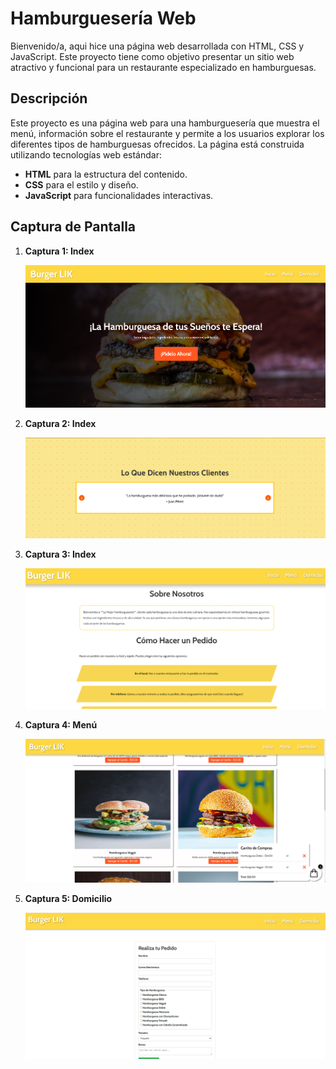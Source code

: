 # Hamburguesería Web

Bienvenido/a, aqui hice una página web desarrollada con HTML, CSS y JavaScript. Este proyecto tiene como objetivo presentar un sitio web atractivo y funcional para un restaurante especializado en hamburguesas.

## Descripción

Este proyecto es una página web para una hamburguesería que muestra el menú, información sobre el restaurante y permite a los usuarios explorar los diferentes tipos de hamburguesas ofrecidos. La página está construida utilizando tecnologías web estándar:

- **HTML** para la estructura del contenido.
- **CSS** para el estilo y diseño.
- **JavaScript** para funcionalidades interactivas.

## Captura de Pantalla

1. **Captura 1: Index**

   ![Captura 1](Pagina%20web%20hamburgueseria%20HTML%20CSS%20JS/Design/captura%201%20index.png)

2. **Captura 2: Index**

   ![Captura 2](Pagina%20web%20hamburgueseria%20HTML%20CSS%20JS/Design/captura%202%20index.png)

3. **Captura 3: Index**

   ![Captura 3](Pagina%20web%20hamburgueseria%20HTML%20CSS%20JS/Design/captura%203%20index.png)

4. **Captura 4: Menú**

   ![Captura 4](Pagina%20web%20hamburgueseria%20HTML%20CSS%20JS/Design/captura%204%20menu.png)

5. **Captura 5: Domicilio**

   ![Captura 5](Pagina%20web%20hamburgueseria%20HTML%20CSS%20JS/Design/captura%205%20domicilio.png)
